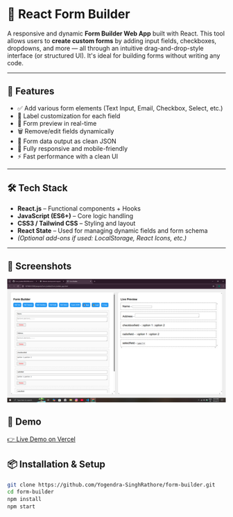 # 🧩 React Form Builder

A responsive and dynamic **Form Builder Web App** built with React. This tool allows users to **create custom forms** by adding input fields, checkboxes, dropdowns, and more — all through an intuitive drag-and-drop-style interface (or structured UI). It's ideal for building forms without writing any code.

---

## 🚀 Features

- ✅ Add various form elements (Text Input, Email, Checkbox, Select, etc.)
- 📝 Label customization for each field
- 🧮 Form preview in real-time
- 🗑️ Remove/edit fields dynamically
- 💾 Form data output as clean JSON
- 📱 Fully responsive and mobile-friendly
- ⚡ Fast performance with a clean UI

---

## 🛠 Tech Stack

- **React.js** – Functional components + Hooks  
- **JavaScript (ES6+)** – Core logic handling  
- **CSS3 / Tailwind CSS** – Styling and layout  
- **React State** – Used for managing dynamic fields and form schema  
- *(Optional add-ons if used: LocalStorage, React Icons, etc.)*

---

## 📸 Screenshots
![form-builder-Screenshots](https://github.com/Yogendra-SinghRathore/Form_builder/blob/main/Screenshot%20(16).png) <!-- Add a real screenshot URL or delete this line -->


## 📸 Demo

[👉 Live Demo on Vercel]() <!-- Replace with your deployed link -->


## 📦 Installation & Setup

```bash
git clone https://github.com/Yogendra-SinghRathore/form-builder.git
cd form-builder
npm install
npm start
